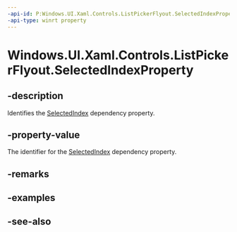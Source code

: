 ```yaml
---
-api-id: P:Windows.UI.Xaml.Controls.ListPickerFlyout.SelectedIndexProperty
-api-type: winrt property
---
```


<!-- Property syntax
public Windows.UI.Xaml.DependencyProperty SelectedIndexProperty { get; }
-->

# Windows.UI.Xaml.Controls.ListPickerFlyout.SelectedIndexProperty

## -description
Identifies the [SelectedIndex](listpickerflyout_selectedindex.md) dependency property.



## -property-value
The identifier for the [SelectedIndex](listpickerflyout_selectedindex.md) dependency property.

## -remarks

## -examples

## -see-also

